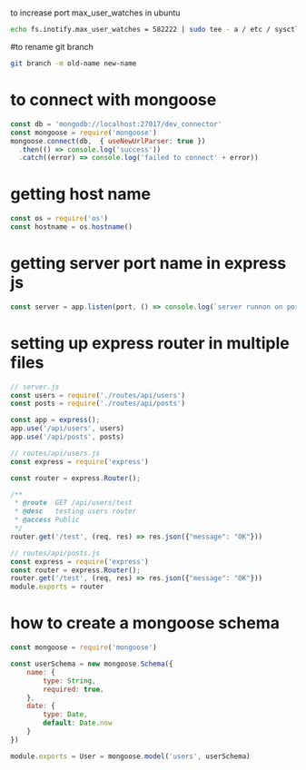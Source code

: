 #
to increase port max_user_watches in ubuntu

~~~bash
echo fs.inotify.max_user_watches = 582222 | sudo tee - a / etc / sysctl.conf && sudo sysctl - p~~~
~~~

#to rename git branch

~~~bash
git branch -m old-name new-name
~~~

# to connect with mongoose

~~~js
const db = 'mongodb://localhost:27017/dev_connector'
const mongoose = require('mongoose')
mongoose.connect(db,  { useNewUrlParser: true })
  .then(() => console.log('success'))
  .catch((error) => console.log('failed to connect' + error))
~~~

# getting host name 

~~~js
const os = require('os')
const hostname = os.hostname()
~~~

# getting server port name in express js

~~~js
const server = app.listen(port, () => console.log(`server runnon on port - http://localhost:${server.address().port} `))
~~~

# setting up express router in multiple files 

~~~js
// server.js 
const users = require('./routes/api/users')
const posts = require('./routes/api/posts')

const app = express();
app.use('/api/users', users)
app.use('/api/posts', posts)

// routes/api/users.js
const express = require('express')

const router = express.Router();

/**
 * @route  GET /api/users/test
 * @desc   testing users router
 * @access Public
 */
router.get('/test', (req, res) => res.json({"message": "OK"}))

// routes/api/posts.js
const express = require('express')
const router = express.Router();
router.get('/test', (req, res) => res.json({"message": "OK"}))
module.exports = router
~~~

# how to create a mongoose schema 

~~~js
const mongoose = require('mongoose')

const userSchema = new mongoose.Schema({
	name: {
		type: String,
		required: true,
	},
	date: {
		type: Date,
		default: Date.now
	}
})

module.exports = User = mongoose.model('users', userSchema)
~~~